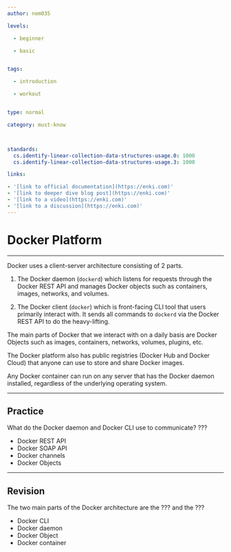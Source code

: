 ```yaml
---
author: nem035

levels:

  - beginner

  - basic


tags:

  - introduction

  - workout


type: normal

category: must-know



standards:
  cs.identify-linear-collection-data-structures-usage.0: 1000
  cs.identify-linear-collection-data-structures-usage.3: 1000

links:

- '[link to official documentation](https://enki.com)'
- '[link to deeper dive blog post](https://enki.com)'
- '[link to a video](https://enki.com)'
- '[link to a discussion](https://enki.com)'
---
```

# Docker Platform
---

Docker uses a client-server architecture consisting of 2 parts.

1. The Docker daemon (`dockerd`) which listens for requests through the Docker REST API and manages Docker objects such as containers, images, networks, and volumes.

2. The Docker client (`docker`) which is front-facing CLI tool that users primarily interact with. It sends all commands to `dockerd` via the Docker REST API to do the heavy-lifting.

The main parts of Docker that we interact with on a daily basis are Docker Objects such as images, containers, networks, volumes, plugins, etc.

The Docker platform also has public registries (Docker Hub and Docker Cloud) that anyone can use to store and share Docker images.

Any Docker container can run on any server that has the Docker daemon installed, regardless of the underlying operating system.


---
## Practice

What do the Docker daemon and Docker CLI use to communicate? ???

* Docker REST API
* Docker SOAP API
* Docker channels
* Docker Objects

---
## Revision

The two main parts of the Docker architecture are the ??? and the ???

* Docker CLI
* Docker daemon
* Docker Object
* Docker container
